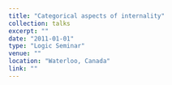 ```yaml
---
title: "Categorical aspects of internality"
collection: talks
excerpt: ""
date: "2011-01-01"
type: "Logic Seminar"
venue: ""
location: "Waterloo, Canada"
link: ""
---
```



